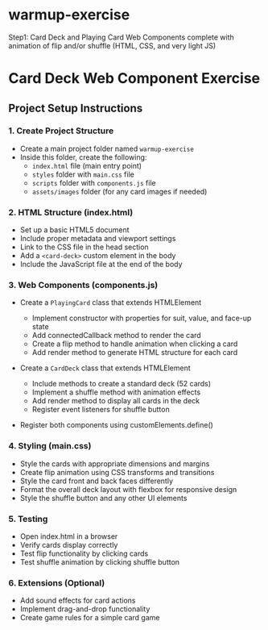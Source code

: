# warmup-exercise
Step1: Card Deck and Playing Card Web Components complete with animation of flip and/or shuffle (HTML, CSS, and very light JS)

# Card Deck Web Component Exercise

## Project Setup Instructions

### 1. Create Project Structure
- Create a main project folder named `warmup-exercise`
- Inside this folder, create the following:
  - `index.html` file (main entry point)
  - `styles` folder with `main.css` file
  - `scripts` folder with `components.js` file
  - `assets/images` folder (for any card images if needed)

### 2. HTML Structure (index.html)
- Set up a basic HTML5 document
- Include proper metadata and viewport settings
- Link to the CSS file in the head section
- Add a `<card-deck>` custom element in the body
- Include the JavaScript file at the end of the body

### 3. Web Components (components.js)
- Create a `PlayingCard` class that extends HTMLElement
  - Implement constructor with properties for suit, value, and face-up state
  - Add connectedCallback method to render the card
  - Create a flip method to handle animation when clicking a card
  - Add render method to generate HTML structure for each card

- Create a `CardDeck` class that extends HTMLElement
  - Include methods to create a standard deck (52 cards)
  - Implement a shuffle method with animation effects
  - Add render method to display all cards in the deck
  - Register event listeners for shuffle button

- Register both components using customElements.define()

### 4. Styling (main.css)
- Style the cards with appropriate dimensions and margins
- Create flip animation using CSS transforms and transitions
- Style the card front and back faces differently
- Format the overall deck layout with flexbox for responsive design
- Style the shuffle button and any other UI elements

### 5. Testing
- Open index.html in a browser
- Verify cards display correctly
- Test flip functionality by clicking cards
- Test shuffle animation by clicking shuffle button

### 6. Extensions (Optional)
- Add sound effects for card actions
- Implement drag-and-drop functionality
- Create game rules for a simple card game
